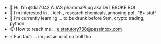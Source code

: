 - 👋 Hi, I’m @diaZ042 ALIAS pharhmaPLug aka DAT BROKE BOI
- 👀 I’m interested in ... tech , research chemicals, annoying ppl , 18+ stuff
- 🌱 I’m currently learning ... to be drunk before 9am, crypto trading, python
- 📫 How to reach me ... e.statutory738@passinbox.com
- ⚡ Fun fact: ... im just an idiot no troll tho

<!---
diaZ042/diaZ042 is a ✨ special ✨ repository because its `README.md` (this file) appears on your GitHub profile.
You can click the Preview link to take a look at your changes.
--->
